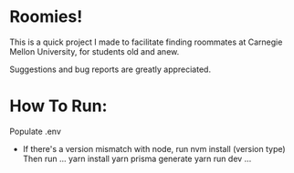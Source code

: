 # Roomies!

This is a quick project I made to facilitate finding roommates at Carnegie Mellon University, for students old and anew.

Suggestions and bug reports are greatly appreciated.

# How To Run:
Populate .env
- If there's a version mismatch with node, run nvm install (version type)
Then run
...
yarn install
yarn prisma generate
yarn run dev
...